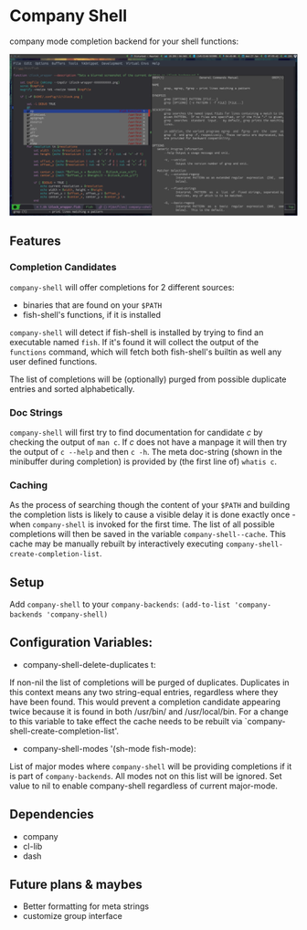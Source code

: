 
# Company Shell

company mode completion backend for your shell functions:

![](./screenshot.png)

## Features

### Completion Candidates

`company-shell` will offer completions for 2 different sources:

* binaries that are found on your `$PATH`
* fish-shell's functions, if it is installed

`company-shell` will detect if fish-shell is installed by trying to find an executable named `fish`.
If it's found it will collect the output of the `functions` command, which will fetch both fish-shell's
builtin as well any user defined functions.

The list of completions will be (optionally) purged from possible duplicate entries and sorted alphabetically.

### Doc Strings

`company-shell` will first try to find documentation for candidate *c* by checking the output of `man c`.
If *c* does not have a manpage it will then try the output of `c --help` and then `c -h`. The meta doc-string
(shown in the minibuffer during completion) is provided by (the first line of) `whatis c`.

### Caching

As the process of searching though the content of your `$PATH` and building the completion lists is likely
to cause a visible delay it is done exactly once - when `company-shell` is invoked for the first time.
The list of all possible completions will then be saved in the variable `company-shell--cache`. This
cache may be manually rebuilt by interactively executing `company-shell-create-completion-list`.

## Setup

Add `company-shell` to your `company-backends`:
`(add-to-list 'company-backends 'company-shell)`

## Configuration Variables:

* company-shell-delete-duplicates t:

If non-nil the list of completions will be purged of duplicates. Duplicates in this context means any two
string-equal entries, regardless where they have been found. This would prevent a completion candidate
appearing twice because it is found in both /usr/bin/ and /usr/local/bin.
For a change to this variable to take effect the cache needs to be rebuilt via `company-shell-create-completion-list'.

* company-shell-modes '(sh-mode fish-mode):

List of major modes where `company-shell` will be providing completions if it is part of `company-backends`.
All modes not on this list will be ignored. Set value to nil to enable company-shell regardless of current major-mode.

## Dependencies

* company
* cl-lib
* dash

## Future plans & maybes

* Better formatting for meta strings
* customize group interface
